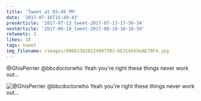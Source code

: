 ```yaml
---
title: 'Tweet at 03:49 PM'
date: '2017-07-16T15:49:43'
prevArticle: '2017-07-13_tweet-2017-07-13-17-56-34'
nextArticle: '2017-08-18_tweet-2017-08-18-18-16-59'
retweets: 2
likes: 18
tags: tweet
img_filename: /images/886613828124987393-DE3ikbVXoAE79F4.jpg
---
```

@GhisPerrier @bbcdoctorwho Yeah you're right these things never work out...

![@GhisPerrier @bbcdoctorwho Yeah you're right these things never work out...](/images/886613828124987393-DE3ikbVXoAE79F4.jpg "@GhisPerrier @bbcdoctorwho Yeah you're right these things never work out...")